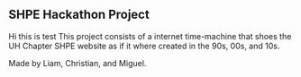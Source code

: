 ## SHPE Hackathon Project
Hi this is test
This project consists of a internet time-machine that shoes the UH Chapter SHPE website as if it where created in the 90s,
00s, and 10s. 

Made by Liam, Christian, and Miguel.
